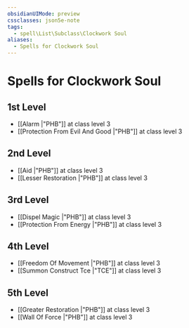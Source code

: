 ```yaml
---
obsidianUIMode: preview
cssclasses: json5e-note
tags:
  - spell\List\Subclass\Clockwork Soul
aliases:
  - Spells for Clockwork Soul
---
```

# Spells for Clockwork Soul

## 1st Level

- [[Alarm \|"PHB"]] at class level 3
- [[Protection From Evil And Good \|"PHB"]] at class level 3

## 2nd Level

- [[Aid \|"PHB"]] at class level 3
- [[Lesser Restoration \|"PHB"]] at class level 3

## 3rd Level

- [[Dispel Magic \|"PHB"]] at class level 3
- [[Protection From Energy \|"PHB"]] at class level 3

## 4th Level

- [[Freedom Of Movement \|"PHB"]] at class level 3
- [[Summon Construct Tce \|"TCE"]] at class level 3

## 5th Level

- [[Greater Restoration \|"PHB"]] at class level 3
- [[Wall Of Force \|"PHB"]] at class level 3
